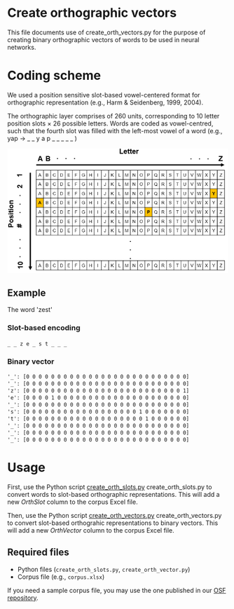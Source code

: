 # Create orthographic vectors

This file documents use of create_orth_vectors.py for the purpose of creating binary orthographic vectors of words to be used in neural networks. 

# Coding scheme
We used a position sensitive slot-based vowel-centered format for orthographic representation (e.g., Harm & Seidenberg, 1999, 2004).

The orthographic layer comprises of 260 units, corresponding to 10 letter position slots × 26 possible letters. Words are coded as vowel-centred, such that the fourth slot was filled with the left-most vowel of a word (e.g., yap → _ _ y a p _ _ _ _ _ )

<img src="orth_coding_scheme.png" width="600">

## Example
The word 'zest'

### Slot-based encoding
``_ _ z e _ s t _ _ _``

### Binary vector
```
'_': [0 0 0 0 0 0 0 0 0 0 0 0 0 0 0 0 0 0 0 0 0 0 0 0 0 0]
'_': [0 0 0 0 0 0 0 0 0 0 0 0 0 0 0 0 0 0 0 0 0 0 0 0 0 0] 
'z': [0 0 0 0 0 0 0 0 0 0 0 0 0 0 0 0 0 0 0 0 0 0 0 0 0 1] 
'e': [0 0 0 0 1 0 0 0 0 0 0 0 0 0 0 0 0 0 0 0 0 0 0 0 0 0] 
'_': [0 0 0 0 0 0 0 0 0 0 0 0 0 0 0 0 0 0 0 0 0 0 0 0 0 0] 
's': [0 0 0 0 0 0 0 0 0 0 0 0 0 0 0 0 0 0 1 0 0 0 0 0 0 0] 
't': [0 0 0 0 0 0 0 0 0 0 0 0 0 0 0 0 0 0 0 1 0 0 0 0 0 0] 
'_': [0 0 0 0 0 0 0 0 0 0 0 0 0 0 0 0 0 0 0 0 0 0 0 0 0 0] 
'_': [0 0 0 0 0 0 0 0 0 0 0 0 0 0 0 0 0 0 0 0 0 0 0 0 0 0] 
'_': [0 0 0 0 0 0 0 0 0 0 0 0 0 0 0 0 0 0 0 0 0 0 0 0 0 0]
```

# Usage
First, use the Python script [create_orth_slots.py](create_orth_slots.py) create_orth_slots.py to convert words to slot-based orthographic representations. This will add a new _OrthSlot_ column to the corpus Excel file.

Then, use the Python script [create_orth_vectors.py](create_orth_vectors.py) create_orth_vectors.py to convert slot-based orthograhic representations to binary vectors. This will add a new _OrthVector_ column to the corpus Excel file.

## Required files
* Python files (``create_orth_slots.py``, ``create_orth_vector.py``)
* Corpus file (e.g., ``corpus.xlsx``)

If you need a sample corpus file, you may use the one published in our [OSF repository](https://osf.io/wdzqc/?view_only=d6ef4592811441779ce7e8801dec805d).
